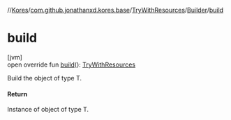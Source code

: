 //[Kores](../../../../index.md)/[com.github.jonathanxd.kores.base](../../index.md)/[TryWithResources](../index.md)/[Builder](index.md)/[build](build.md)

# build

[jvm]\
open override fun [build](build.md)(): [TryWithResources](../index.md)

Build the object of type T.

#### Return

Instance of object of type T.
